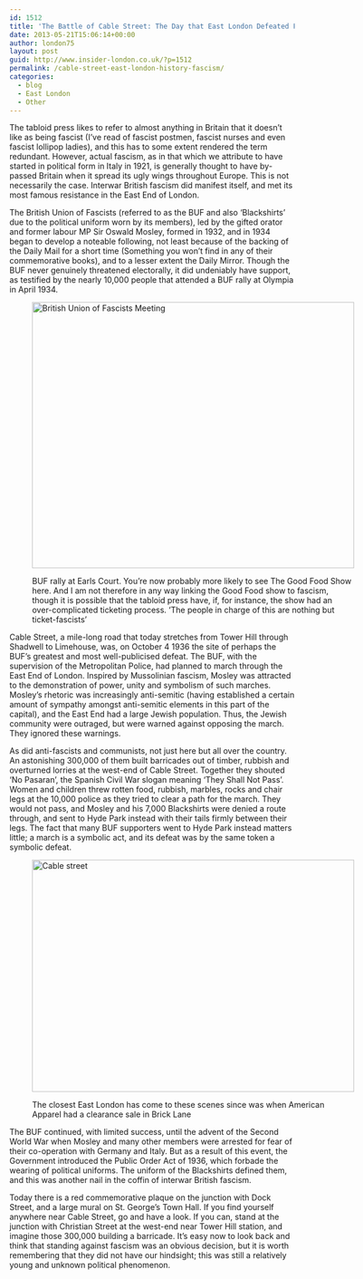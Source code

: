 ```yaml
---
id: 1512
title: 'The Battle of Cable Street: The Day that East London Defeated Fascism'
date: 2013-05-21T15:06:14+00:00
author: london75
layout: post
guid: http://www.insider-london.co.uk/?p=1512
permalink: /cable-street-east-london-history-fascism/
categories:
  - blog
  - East London
  - Other
---
```

The tabloid press likes to refer to almost anything in Britain that it doesn&#8217;t like as being fascist (I&#8217;ve read of fascist postmen, fascist nurses and even fascist lollipop ladies), and this has to some extent rendered the term redundant. However, actual fascism, as in that which we attribute to have started in political form in Italy in 1921, is generally thought to have by-passed Britain when it spread its ugly wings throughout Europe. This is not necessarily the case. Interwar British fascism did manifest itself, and met its most famous resistance in the East End of London.

<div>
  <p>
    The British Union of Fascists (referred to as the BUF and also &#8216;Blackshirts&#8217; due to the political uniform worn by its members), led by the gifted orator and former labour MP Sir Oswald Mosley, formed in 1932, and in 1934 began to develop a noteable following, not least because of the backing of the Daily Mail for a short time (Something you won&#8217;t find in any of their commemorative books), and to a lesser extent the Daily Mirror. Though the BUF never genuinely threatened electorally, it did undeniably have support, as testified by the nearly 10,000 people that attended a BUF rally at Olympia in April 1934.
  </p><figure id="attachment_1514" style="width: 569px" class="wp-caption aligncenter">
  
  <a href="http://www.insider-london.co.uk/wp-content/uploads/2012/08/British-Union-of-Fascists-meeting.jpg"><img class=" wp-image-1514" alt="British Union of Fascists Meeting" src="http://www.insider-london.co.uk/wp-content/uploads/2012/08/British-Union-of-Fascists-meeting.jpg" width="569" height="470" /></a><figcaption class="wp-caption-text">BUF rally at Earls Court. You&#8217;re now probably more likely to see The Good Food Show here. And I am not therefore in any way linking the Good Food show to fascism, though it is possible that the tabloid press have, if, for instance, the show had an over-complicated ticketing process. &#8216;The people in charge of this are nothing but ticket-fascists&#8217;</figcaption></figure> 
  
  <p>
    Cable Street, a mile-long road that today stretches from Tower Hill through Shadwell to Limehouse, was, on October 4 1936 the site of perhaps the BUF&#8217;s greatest and most well-publicised defeat. The BUF, with the supervision of the Metropolitan Police, had planned to march through the East End of London. Inspired by Mussolinian fascism, Mosley was attracted to the demonstration of power, unity and symbolism of such marches. Mosley&#8217;s rhetoric was increasingly anti-semitic (having established a certain amount of sympathy amongst anti-semitic elements in this part of the capital), and the East End had a large Jewish population. Thus, the Jewish community were outraged, but were warned against opposing the march. They ignored these warnings.
  </p>
  
  <p>
    As did anti-fascists and communists, not just here but all over the country. An astonishing 300,000 of them built barricades out of timber, rubbish and overturned lorries at the west-end of Cable Street. Together they shouted &#8216;No Pasaran&#8217;, the Spanish Civil War slogan meaning &#8216;They Shall Not Pass&#8217;. Women and children threw rotten food, rubbish, marbles, rocks and chair legs at the 10,000 police as they tried to clear a path for the march. They would not pass, and Mosley and his 7,000 Blackshirts were denied a route through, and sent to Hyde Park instead with their tails firmly between their legs. The fact that many BUF supporters went to Hyde Park instead matters little; a march is a symbolic act, and its defeat was by the same token a symbolic defeat.
  </p><figure id="attachment_1515" style="width: 569px" class="wp-caption aligncenter">
  
  <a href="http://www.insider-london.co.uk/wp-content/uploads/2012/08/cable-street.jpg"><img class=" wp-image-1515" alt="Cable street" src="http://www.insider-london.co.uk/wp-content/uploads/2012/08/cable-street.jpg" width="569" height="410" /></a><figcaption class="wp-caption-text">The closest East London has come to these scenes since was when American Apparel had a clearance sale in Brick Lane</figcaption></figure> 
  
  <p>
    The BUF continued, with limited success, until the advent of the Second World War when Mosley and many other members were arrested for fear of their co-operation with Germany and Italy. But as a result of this event, the Government introduced the Public Order Act of 1936, which forbade the wearing of political uniforms. The uniform of the Blackshirts defined them, and this was another nail in the coffin of interwar British fascism.
  </p>
  
  <p>
    Today there is a red commemorative plaque on the junction with Dock Street, and a large mural on St. George&#8217;s Town Hall. If you find yourself anywhere near Cable Street, go and have a look. If you can, stand at the junction with Christian Street at the west-end near Tower Hill station, and imagine those 300,000 building a barricade. It&#8217;s easy now to look back and think that standing against fascism was an obvious decision, but it is worth remembering that they did not have our hindsight; this was still a relatively young and unknown political phenomenon.
  </p>
  
  <p>
    &nbsp;
  </p>
</div>